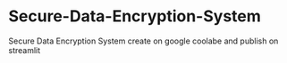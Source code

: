 # Secure-Data-Encryption-System
Secure Data Encryption System create on google coolabe and publish on streamlit 
